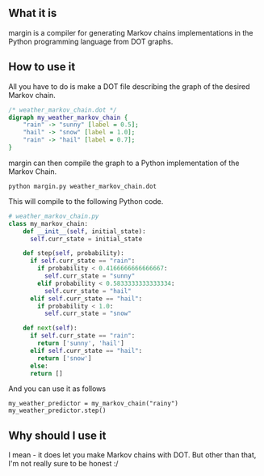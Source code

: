 ## What it is
margin is a compiler for generating Markov chains implementations in the Python programming language from DOT graphs.

## How to use it
All you have to do is make a DOT file describing the graph of the desired Markov chain.
```dot
/* weather_markov_chain.dot */
digraph my_weather_markov_chain {
	"rain" -> "sunny" [label = 0.5];
	"hail" -> "snow" [label = 1.0];
	"rain" -> "hail" [label = 0.7];
}
```

margin can then compile the graph to a Python implementation of the Markov Chain.
```
python margin.py weather_markov_chain.dot
```

This will compile to the following Python code.
```python
# weather_markov_chain.py
class my_markov_chain:
    def __init__(self, initial_state):
      self.curr_state = initial_state

    def step(self, probability):
      if self.curr_state == "rain":
        if probability < 0.4166666666666667:
          self.curr_state = "sunny"
        elif probability < 0.5833333333333334:
          self.curr_state = "hail"
      elif self.curr_state == "hail":
        if probability < 1.0:
          self.curr_state = "snow"

    def next(self):
      if self.curr_state == "rain":
        return ['sunny', 'hail']
      elif self.curr_state == "hail":
        return ['snow']
      else:
      return []
```

And you can use it as follows
```
my_weather_predictor = my_markov_chain("rainy")
my_weather_predictor.step()
```

## Why should I use it
I mean - it does let you make Markov chains with DOT.
But other than that, I'm not really sure to be honest :/
